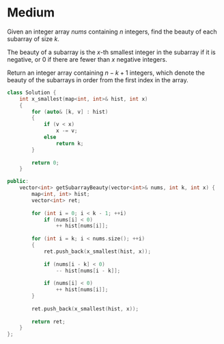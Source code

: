 # Medium

Given an integer array $nums$ containing $n$ integers, find the beauty of each subarray of size $k$.

The beauty of a subarray is the $x$-th smallest integer in the subarray if it is negative, or $0$ if there are fewer than $x$ negative integers.

Return an integer array containing $n - k + 1$ integers, which denote the beauty of the subarrays in order from the first index in the array.

```cpp
class Solution {
    int x_smallest(map<int, int>& hist, int x)
    {
        for (auto& [k, v] : hist)
        {
            if (v < x)
                x -= v;
            else
                return k;
        }
        
        return 0;
    }

public:
    vector<int> getSubarrayBeauty(vector<int>& nums, int k, int x) {
        map<int, int> hist;
        vector<int> ret;
        
        for (int i = 0; i < k - 1; ++i)
            if (nums[i] < 0)
                ++ hist[nums[i]];
        
        for (int i = k; i < nums.size(); ++i)
        {
            ret.push_back(x_smallest(hist, x));
            
            if (nums[i - k] < 0)
                -- hist[nums[i - k]];
            
            if (nums[i] < 0)
                ++ hist[nums[i]];
        }
        
        ret.push_back(x_smallest(hist, x));
        
        return ret;
    }
};
```
